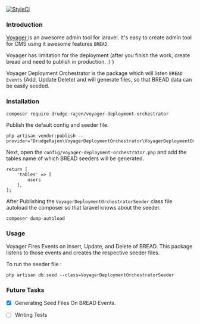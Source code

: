 [![StyleCI](https://github.styleci.io/repos/159037396/shield?branch=master)](https://github.styleci.io/repos/159037396)
### Introduction
<a href = "https://github.com/the-control-group/voyager">Voyager </a> is an awesome admin tool for laravel.
It's easy to create admin tool for CMS using it awesome features ```BREAD```.

Voyager has limitation for the deployment (after you finish the work, create bread and need to publish in production. :) )

Voyager Deployment Orchestrator is the package which will listen ```BREAD  Events``` (Add, Update Delete) and will generate
files, so that BREAD data can be easily seeded.

### Installation

```composer require drudge-rajen/voyager-deployment-orchestrator```

Publish the default config and seeder file.

```
php artisan vendor:publish --provider="DrudgeRajen\VoyagerDeploymentOrchestrator\VoyagerDeploymentOrchestratorServiceProvider"
```

Next, open the `config/voyager-deployment-orchestrator.php` and add the tables name of which BREAD seeders will be generated.

```
return [
    'tables' => [
        users
    ],
];
```


After Publishing the ``VoyagerDeploymentOrchestratorSeeder`` class file
autoload the composer so that laravel knows about the seeder.

``composer dump-autoload``

### Usage
Voyager Fires Events on Insert, Update, and Delete of BREAD.
This package listens to those events and creates the respective seeder files.

To run the seeder file :

``php artisan db:seed --class=VoyagerDeploymentOrchestratorSeeder``


### Future Tasks
- [x] Generating Seed Files On BREAD Events.

- [ ] Writing Tests
